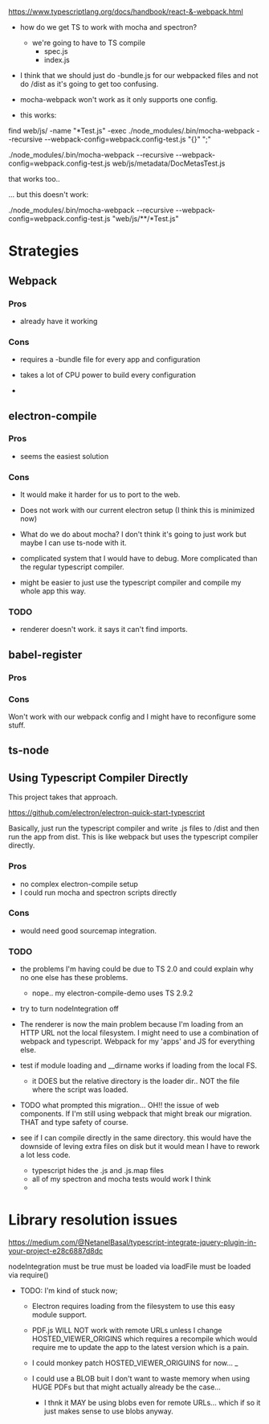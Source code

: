 https://www.typescriptlang.org/docs/handbook/react-&-webpack.html

- how do we get TS to work with mocha and spectron?

    - we're going to have to TS compile
        - spec.js
        - index.js

- I think that we should just do -bundle.js for our webpacked files and not do
  /dist as it's going to get too confusing.

- mocha-webpack won't work as it only supports one config.


- this works:

 find web/js/ -name "*Test.js" -exec ./node_modules/.bin/mocha-webpack --recursive --webpack-config=webpack.config-test.js "{}" ";"

 ./node_modules/.bin/mocha-webpack --recursive --webpack-config=webpack.config-test.js web/js/metadata/DocMetasTest.js

 that works too..

 ... but this doesn't work:


./node_modules/.bin/mocha-webpack --recursive --webpack-config=webpack.config-test.js "web/js/**/*Test.js"


# Strategies

## Webpack


### Pros

- already have it working

### Cons

- requires a -bundle file for every app and configuration

- takes a lot of CPU power to build every configuration

-

## electron-compile

### Pros

- seems the easiest solution

### Cons

- It would make it harder for us to port to the web.

- Does not work with our current electron setup (I think this is minimized now)

- What do we do about mocha?  I don't think it's going to just work but maybe
  I can use ts-node with it.

- complicated system that I would have to debug. More complicated than the
  regular typescript compiler.

- might be easier to just use the typescript compiler and compile my whole app
  this way.

### TODO

- renderer doesn't work.  it says it can't find imports.



## babel-register

### Pros

### Cons

Won't work with our webpack config and I might have to reconfigure some stuff.

## ts-node

## Using Typescript Compiler Directly

This project takes that approach.

https://github.com/electron/electron-quick-start-typescript

Basically, just run the typescript compiler and write .js files to /dist and
then run the app from dist.  This is like webpack but uses the typescript
compiler directly.

### Pros

- no complex electron-compile setup
- I could run mocha and spectron scripts directly

### Cons

- would need good sourcemap integration.

### TODO

- the problems I'm having could be due to TS 2.0  and could explain why no one
  else has these problems.

    - nope.. my electron-compile-demo uses TS 2.9.2

- try to turn nodeIntegration off

- The renderer is now the main problem because I'm loading from an HTTP URL not
  the local filesystem. I might need to use a combination of webpack and
  typescript.  Webpack for my 'apps' and JS for everything else.

- test if module loading and __dirname works if loading from the local FS.

    - it DOES but the relative directory is the loader dir.. NOT the file where
      the script was loaded.

- TODO what prompted this migration... OH!! the issue of web components. If I'm
  still using webpack that might break our migration.  THAT and type safety of
  course.

- see if I can compile directly in the same directory.  this would have the
  downside of leving extra files on disk but it would mean I have to rework a
  lot less code.
    - typescript hides the .js and .js.map files
    - all of my spectron and mocha tests would work I think
    -



# Library resolution issues

https://medium.com/@NetanelBasal/typescript-integrate-jquery-plugin-in-your-project-e28c6887d8dc

nodeIntegration must be true
must be loaded via loadFile
must be loaded via require()




- TODO: I'm kind of stuck now;

    - Electron requires loading from the filesystem to use this easy module
      support.

    - PDF.js WILL NOT work with remote URLs unless I change HOSTED_VIEWER_ORIGINS
      which requires a recompile which would require me to update the app to the
      latest version which is a pain.

    - I could monkey patch HOSTED_VIEWER_ORIGUINS for now... _

    - I could use a BLOB buit I don't want to waste memory when using HUGE PDFs
      but that might actually already be the case...

        - I thnk it MAY be using blobs even for remote URLs...  which if so
          it just makes sense to use blobs anyway.
